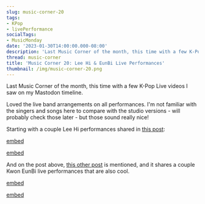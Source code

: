 ```yaml
---
slug: music-corner-20
tags:
- KPop
- livePerformance
socialTags:
- MusicMonday
date: '2023-01-30T14:00:00.000-08:00'
description: 'Last Music Corner of the month, this time with a few K-Pop Live videos I saw on my Mastodon timeline.'
thread: music-corner
title: 'Music Corner 20: Lee Hi & EunBi Live Performances'
thumbnail: /img/music-corner-20.png
---
```


Last Music Corner of the month, this time with a few K-Pop Live videos I saw on my Mastodon timeline.

Loved the live band arrangements on all performances. I'm not familiar with the singers and songs here to compare with the studio versions - will probably check those later - but those sound really nice!

Starting with a couple Lee Hi performances shared in [this post](https://mastodon.social/@sariash/109768480721831003):

[embed](https://www.youtube.com/watch?v=fF4UF6VaBSc)

[embed](https://www.youtube.com/watch?v=BktE3Ta8Mhg)

And on the post above, [this other post](https://mastodon.social/@heyminto/109768371358638115) is mentioned, and it shares a couple Kwon EunBi live performances that are also cool.

[embed](https://www.youtube.com/watch?v=4iS-zw6sfrk)

[embed](https://www.youtube.com/watch?v=ri9Yszt_J3g)
